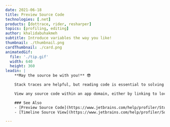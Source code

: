```yaml
---
date: 2021-06-18
title: Preview Source Code
technologies: [.net]
products: [dottrace, rider, resharper]
topics: [profiling, editing]
author: khalidabuhakmeh
subtitle: Introduce variables the way you like!
thumbnail: ./thumbnail.png
cardThumbnail: ./card.png
animatedGif:
  file: './tip.gif'
  width: 640
  height: 360
leadin: |
    **May the source be with you!** 😎

    Stack traces are helpful, but reading code is essential to solving a performance investigation.

    View any source code within an app domain, either by linking to local source code repositories, debugger symbols, or decompiling any assemblies with the power of dotPeek.

    ### See Also
    - [Preview Source Code](https://www.jetbrains.com/help/profiler/Studying_Profiling_Results__Previewing_Source_Code.html)
    - [Timeline Source View](https://www.jetbrains.com/help/profiler/Source_View.html)

---
```

